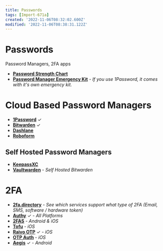 ```yaml
---
title: Passwords
tags: [Import-671a]
created: '2022-11-06T08:32:02.600Z'
modified: '2022-11-06T08:38:31.122Z'
---
```


# Passwords
Password Managers, 2FA apps

- [**Password Strength Chart**](https://hivesystems.io/blog/are-your-passwords-in-the-green)
- [**Password Manager Emergency Kit**](https://passwordbits.com/password-manager-emergency-sheet) - _If you use 1Password, it comes with it's own emergency kit._

# Cloud Based Password Managers

- [**1Password**](https://1password.com) ✓
- [**Bitwarden**](https://bitwarden.com) ✓
- [**Dashlane**](https://dashlane.com)
- [**Roboform**](https://roboform.com)

## Self Hosted Password Managers

- [**KeepassXC**](https://keepassxc.org)
- [**Vaultwarden**](https://github.com/dani-garcia/vaultwarden) - _Self Hosted Bitwarden_

# 2FA

- [**2fa.directory**](https://2fa.directory/int) - _See which services support what type of 2FA (Email, SMS, software / hardware token)_
- [**Authy**](https://authy.com) ✓ - _All Platforms_
- [**2FAS**](https://2fas.com) - _Android & iOS_
- [**Tofu**](https://tofuauth.com) - _iOS_
- [**Raivo OTP**](https://github.com/raivo-otp/ios-application#readme) ✓ - _iOS_
- [**OTP Auth**](https://apps.apple.com/ca/app/otp-auth/id659877384) - _iOS_
- [**Aegis**](https://getaegis.app) ✓ - _Android_
